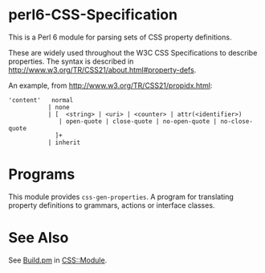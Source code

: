 perl6-CSS-Specification
=======================
This is a Perl 6 module for parsing sets of CSS property definitions.

These are widely used throughout the W3C CSS Specifications to describe properties.
The syntax is described in http://www.w3.org/TR/CSS21/about.html#property-defs.

An example, from http://www.w3.org/TR/CSS21/propidx.html:

    'content'	normal
               | none
               | [  <string> | <uri> | <counter> | attr(<identifier>)
                  | open-quote | close-quote | no-open-quote | no-close-quote
                 ]+
               | inherit


Programs
========
This module provides `css-gen-properties`. A program for translating property definitions
to grammars, actions or interface classes.

See Also
========
See [Build.pm](https://github.com/p6-css/perl6-CSS-Module/blob/master/Build.pm) in [CSS::Module](https://github.com/p6-css/perl6-CSS-Module).
